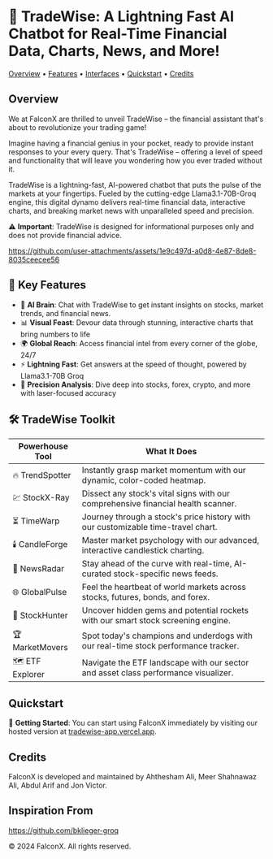 # 🚀 TradeWise: A Lightning Fast AI Chatbot for Real-Time Financial Data, Charts, News, and More!

[Overview](#overview) • [Features](#features) • [Interfaces](#interfaces) • [Quickstart](#quickstart) • [Credits](#credits)

## Overview

We at FalconX are thrilled to unveil TradeWise – the financial assistant that's about to revolutionize your trading game!

Imagine having a financial genius in your pocket, ready to provide instant responses to your every query. That's TradeWise – offering a level of speed and functionality that will leave you wondering how you ever traded without it.

TradeWise is a lightning-fast, AI-powered chatbot that puts the pulse of the markets at your fingertips. Fueled by the cutting-edge Llama3.1-70B-Groq engine, this digital dynamo delivers real-time financial data, interactive charts, and breaking market news with unparalleled speed and precision.


⚠️ **Important**: TradeWise is designed for informational purposes only and does not provide financial advice.


https://github.com/user-attachments/assets/1e9c497d-a0d8-4e87-8de8-8035ceecee56

## 🌟 Key Features

- 🧠 **AI Brain**: Chat with TradeWise to get instant insights on stocks, market trends, and financial news.
- 📊 **Visual Feast**: Devour data through stunning, interactive charts that bring numbers to life
- 🌍 **Global Reach**: Access financial intel from every corner of the globe, 24/7
- ⚡ **Lightning Fast**: Get answers at the speed of thought, powered by Llama3.1-70B Groq
- 🎯 **Precision Analysis**: Dive deep into stocks, forex, crypto, and more with laser-focused accuracy

## 🛠️ TradeWise Toolkit

| Powerhouse Tool | What It Does |
|-----------------|--------------|
| 🔥 TrendSpotter | Instantly grasp market momentum with our dynamic, color-coded heatmap. |
| 💹 StockX-Ray | Dissect any stock's vital signs with our comprehensive financial health scanner. |
| ⏳ TimeWarp | Journey through a stock's price history with our customizable time-travel chart. |
| 🕯️ CandleForge | Master market psychology with our advanced, interactive candlestick charting. |
| 📡 NewsRadar | Stay ahead of the curve with real-time, AI-curated stock-specific news feeds. |
| 🌐 GlobalPulse | Feel the heartbeat of world markets across stocks, futures, bonds, and forex. |
| 🎯 StockHunter | Uncover hidden gems and potential rockets with our smart stock screening engine. |
| 🏆 MarketMovers | Spot today's champions and underdogs with our real-time stock performance tracker. |
| 🗺️ ETF Explorer | Navigate the ETF landscape with our sector and asset class performance visualizer. |

## Quickstart

🚀 **Getting Started**: You can start using FalconX immediately by visiting our hosted version at [tradewise-app.vercel.app](https://trade-wise-theta.vercel.app/).

## Credits
FalconX is developed and maintained by Ahthesham Ali, Meer Shahnawaz Ali, Abdul Arif and Jon Victor. 

## Inspiration From

https://github.com/bklieger-groq 

© 2024 FalconX. All rights reserved.

